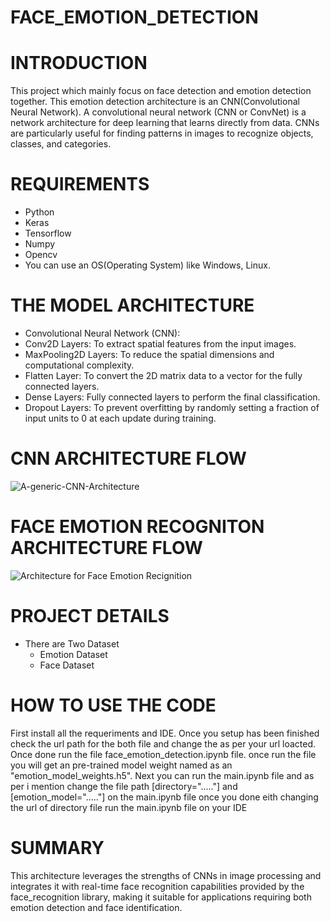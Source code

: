 # FACE_EMOTION_DETECTION

# INTRODUCTION
This project which mainly focus on face detection and emotion detection together. This emotion detection architecture is an CNN(Convolutional Neural Network). A convolutional neural network (CNN or ConvNet) is a network architecture for deep learning that learns directly from data. CNNs are particularly useful for finding patterns in images to recognize objects, classes, and categories.

# REQUIREMENTS
* Python 
* Keras
* Tensorflow
* Numpy
* Opencv
* You can use an OS(Operating System) like Windows, Linux.

# THE MODEL ARCHITECTURE
  * Convolutional Neural Network (CNN):
  * Conv2D Layers: To extract spatial features from the input images.
  * MaxPooling2D Layers: To reduce the spatial dimensions and computational complexity.
  * Flatten Layer: To convert the 2D matrix data to a vector for the fully connected layers.
  * Dense Layers: Fully connected layers to perform the final classification.
  * Dropout Layers: To prevent overfitting by randomly setting a fraction of input units to 0 at each update during training.

# CNN ARCHITECTURE FLOW  
![A-generic-CNN-Architecture](https://github.com/dineshsridhar21/face_emotion_detection/assets/113243447/f7835a8b-07a0-42fe-ace4-5fdc8bd6bec3)

# FACE EMOTION RECOGNITON ARCHITECTURE FLOW
![Architecture for Face Emotion Recignition](https://github.com/dineshsridhar21/face_emotion_detection/assets/113243447/4fd369da-0e83-4df0-aaf7-813e1ec02fa0)

# PROJECT DETAILS
* There are Two Dataset
   * Emotion Dataset
   * Face Dataset


# HOW TO USE THE CODE
First install all the requeriments and IDE. Once you setup has been finished check the url path for the both file and change the as per your url loacted. Once done run the file face_emotion_detection.ipynb file. once run the file you will get an pre-trained model weight named as an "emotion_model_weights.h5". Next you can run the main.ipynb file and as per i mention change the file path [directory="....."] and [emotion_model="....."] on the main.ipynb file once you done eith changing the url of directory file run the main.ipynb file on your IDE  

# SUMMARY
This architecture leverages the strengths of CNNs in image processing and integrates it with real-time face recognition capabilities provided by the face_recognition library, making it suitable for applications requiring both emotion detection and face identification.
